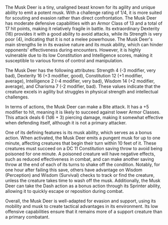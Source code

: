The Musk Deer is a tiny, unaligned beast known for its agility and unique ability to emit a potent musk. With a challenge rating of 1/4, it is more suited for scouting and evasion rather than direct confrontation. The Musk Deer has moderate defensive capabilities with an Armor Class of 13 and a total of 17 hit points, making it relatively fragile in battle. Its extraordinary Dexterity (16) provides it with a good ability to avoid attacks, while its Strength is very poor (4), indicating that it is not a melee powerhouse. The Musk Deer's main strengths lie in its evasive nature and its musk ability, which can hinder opponents' effectiveness during encounters. However, it is highly vulnerable due to its low Constitution and Intelligence scores, making it susceptible to various forms of control and manipulation.

The Musk Deer has the following attributes: Strength 4 (-3 modifier, very bad), Dexterity 16 (+3 modifier, good), Constitution 12 (+1 modifier, average), Intelligence 2 (-4 modifier, very bad), Wisdom 14 (+2 modifier, average), and Charisma 7 (-2 modifier, bad). These values indicate that the creature excels in agility but struggles in physical strength and intellectual challenges. 

In terms of actions, the Musk Deer can make a Bite attack. It has a +5 modifier to hit, meaning it is likely to succeed against lower Armor Classes. This attack deals 6 (1d6 + 3) piercing damage, making it somewhat effective when defending itself, although it is not a primary attacker.

One of its defining features is its musk ability, which serves as a bonus action. When activated, the Musk Deer emits a pungent musk for up to one minute, affecting creatures that begin their turn within 10 feet of it. These creatures must succeed on a DC 11 Constitution saving throw to avoid being poisoned for one minute. A poisoned creature will have negative effects, such as reduced effectiveness in combat, and can make another saving throw at the end of each of its turns to shake off the condition. Notably, for one hour after failing this save, others have advantage on Wisdom (Perception) and Wisdom (Survival) checks to track or find the creature, unless the creature takes time to wash off the musk. Additionally, the Musk Deer can take the Dash action as a bonus action through its Sprinter ability, allowing it to quickly escape or reposition during combat.

Overall, the Musk Deer is well-adapted for evasion and support, using its mobility and musk to create tactical advantages in its environment. Its low offensive capabilities ensure that it remains more of a support creature than a primary combatant.